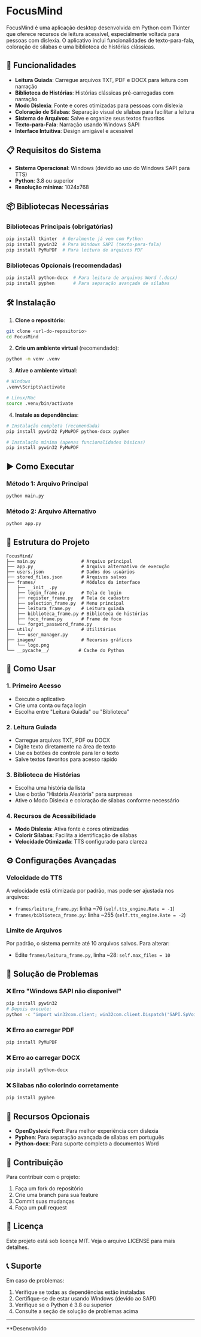 # FocusMind

FocusMind é uma aplicação desktop desenvolvida em Python com Tkinter que oferece recursos de leitura acessível, especialmente voltada para pessoas com dislexia. O aplicativo inclui funcionalidades de texto-para-fala, coloração de sílabas e uma biblioteca de histórias clássicas.

## 🚀 Funcionalidades

- **Leitura Guiada**: Carregue arquivos TXT, PDF e DOCX para leitura com narração
- **Biblioteca de Histórias**: Histórias clássicas pré-carregadas com narração
- **Modo Dislexia**: Fonte e cores otimizadas para pessoas com dislexia
- **Coloração de Sílabas**: Separação visual de sílabas para facilitar a leitura
- **Sistema de Arquivos**: Salve e organize seus textos favoritos
- **Texto-para-Fala**: Narração usando Windows SAPI
- **Interface Intuitiva**: Design amigável e acessível

## 📋 Requisitos do Sistema

- **Sistema Operacional**: Windows (devido ao uso do Windows SAPI para TTS)
- **Python**: 3.8 ou superior
- **Resolução mínima**: 1024x768

## 📦 Bibliotecas Necessárias

### Bibliotecas Principais (obrigatórias)
```bash
pip install tkinter  # Geralmente já vem com Python
pip install pywin32  # Para Windows SAPI (texto-para-fala)
pip install PyMuPDF  # Para leitura de arquivos PDF
```

### Bibliotecas Opcionais (recomendadas)
```bash
pip install python-docx  # Para leitura de arquivos Word (.docx)
pip install pyphen       # Para separação avançada de sílabas
```

## 🛠️ Instalação

1. **Clone o repositório**:
```bash
git clone <url-do-repositorio>
cd FocusMind
```

2. **Crie um ambiente virtual** (recomendado):
```bash
python -m venv .venv
```

3. **Ative o ambiente virtual**:
```bash
# Windows
.venv\Scripts\activate

# Linux/Mac
source .venv/bin/activate
```

4. **Instale as dependências**:
```bash
# Instalação completa (recomendada)
pip install pywin32 PyMuPDF python-docx pyphen

# Instalação mínima (apenas funcionalidades básicas)
pip install pywin32 PyMuPDF
```

## ▶️ Como Executar

### Método 1: Arquivo Principal
```bash
python main.py
```

### Método 2: Arquivo Alternativo
```bash
python app.py
```

## 📁 Estrutura do Projeto

```
FocusMind/
├── main.py                 # Arquivo principal
├── app.py                  # Arquivo alternativo de execução
├── users.json              # Dados dos usuários
├── stored_files.json       # Arquivos salvos
├── frames/                 # Módulos da interface
│   ├── __init__.py
│   ├── login_frame.py      # Tela de login
│   ├── register_frame.py   # Tela de cadastro
│   ├── selection_frame.py  # Menu principal
│   ├── leitura_frame.py    # Leitura guiada
│   ├── biblioteca_frame.py # Biblioteca de histórias
│   ├── foco_frame.py       # Frame de foco
│   └── forgot_password_frame.py
├── utils/                  # Utilitários
│   └── user_manager.py
├── imagem/                 # Recursos gráficos
│   └── logo.png
└── __pycache__/           # Cache do Python
```

## 🎯 Como Usar

### 1. **Primeiro Acesso**
- Execute o aplicativo
- Crie uma conta ou faça login
- Escolha entre "Leitura Guiada" ou "Biblioteca"

### 2. **Leitura Guiada**
- Carregue arquivos TXT, PDF ou DOCX
- Digite texto diretamente na área de texto
- Use os botões de controle para ler o texto
- Salve textos favoritos para acesso rápido

### 3. **Biblioteca de Histórias**
- Escolha uma história da lista
- Use o botão "História Aleatória" para surpresas
- Ative o Modo Dislexia e coloração de sílabas conforme necessário

### 4. **Recursos de Acessibilidade**
- **Modo Dislexia**: Ativa fonte e cores otimizadas
- **Colorir Sílabas**: Facilita a identificação de sílabas
- **Velocidade Otimizada**: TTS configurado para clareza

## ⚙️ Configurações Avançadas

### Velocidade do TTS
A velocidade está otimizada por padrão, mas pode ser ajustada nos arquivos:
- `frames/leitura_frame.py`: linha ~76 (`self.tts_engine.Rate = -1`)
- `frames/biblioteca_frame.py`: linha ~255 (`self.tts_engine.Rate = -2`)

### Limite de Arquivos
Por padrão, o sistema permite até 10 arquivos salvos. Para alterar:
- Edite `frames/leitura_frame.py`, linha ~28: `self.max_files = 10`

## 🔧 Solução de Problemas

### ❌ Erro "Windows SAPI não disponível"
```bash
pip install pywin32
# Depois execute:
python -c "import win32com.client; win32com.client.Dispatch('SAPI.SpVoice')"
```

### ❌ Erro ao carregar PDF
```bash
pip install PyMuPDF
```

### ❌ Erro ao carregar DOCX
```bash
pip install python-docx
```

### ❌ Sílabas não colorindo corretamente
```bash
pip install pyphen
```

## 🌟 Recursos Opcionais

- **OpenDyslexic Font**: Para melhor experiência com dislexia
- **Pyphen**: Para separação avançada de sílabas em português
- **Python-docx**: Para suporte completo a documentos Word

## 🤝 Contribuição

Para contribuir com o projeto:
1. Faça um fork do repositório
2. Crie uma branch para sua feature
3. Commit suas mudanças
4. Faça um pull request

## 📄 Licença

Este projeto está sob licença MIT. Veja o arquivo LICENSE para mais detalhes.

## 📞 Suporte

Em caso de problemas:
1. Verifique se todas as dependências estão instaladas
2. Certifique-se de estar usando Windows (devido ao SAPI)
3. Verifique se o Python é 3.8 ou superior
4. Consulte a seção de solução de problemas acima

---

**Desenvolvido